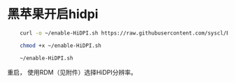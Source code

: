 # 黑苹果开启hidpi

```bash
    curl -o ~/enable-HiDPI.sh https://raw.githubusercontent.com/syscl/Enable-HiDPI-OSX/master/enable-HiDPI.sh

    chmod +x ~/enable-HiDPI.sh

    ~/enable-HiDPI.sh
```

重启， 使用RDM（见附件）选择HiDPI分辨率。 